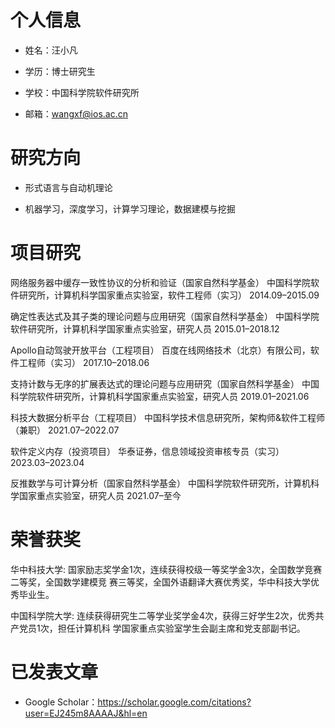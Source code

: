# 个人信息

- 姓名：汪小凡

- 学历：博士研究生

- 学校：中国科学院软件研究所

- 邮箱：wangxf@ios.ac.cn


# 研究方向

- 形式语言与自动机理论

- 机器学习，深度学习，计算学习理论，数据建模与挖掘

# 项目研究
  网络服务器中缓存一致性协议的分析和验证（国家自然科学基金）
  中国科学院软件研究所，计算机科学国家重点实验室，软件工程师（实习） 2014.09–2015.09
  
  确定性表达式及其子类的理论问题与应用研究（国家自然科学基金）
  中国科学院软件研究所，计算机科学国家重点实验室，研究人员 2015.01–2018.12

  Apollo自动驾驶开放平台（工程项目）
  百度在线网络技术（北京）有限公司，软件工程师（实习） 2017.10–2018.06

  支持计数与无序的扩展表达式的理论问题与应用研究（国家自然科学基金）
  中国科学院软件研究所，计算机科学国家重点实验室，研究人员 2019.01–2021.06

  科技大数据分析平台（工程项目）
  中国科学技术信息研究所，架构师&软件工程师（兼职） 2021.07–2022.07

  软件定义内存（投资项目）
  华泰证券，信息领域投资审核专员（实习） 2023.03–2023.04

  反推数学与可计算分析（国家自然科学基金）
  中国科学院软件研究所，计算机科学国家重点实验室，研究人员 2021.07–至今

# 荣誉获奖
  华中科技大学: 国家励志奖学金1次，连续获得校级一等奖学金3次，全国数学竞赛二等奖，全国数学建模竞
  赛三等奖，全国外语翻译大赛优秀奖，华中科技大学优秀毕业生。
  
  中国科学院大学: 连续获得研究生二等学业奖学金4次，获得三好学生2次，优秀共产党员1次，担任计算机科
  学国家重点实验室学生会副主席和党支部副书记。

# 已发表文章

- Google Scholar：https://scholar.google.com/citations?user=EJ245m8AAAAJ&hl=en
